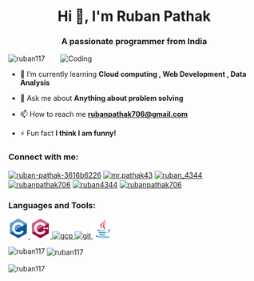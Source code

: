 <h1 align="center">Hi 👋, I'm Ruban Pathak</h1>
<h3 align="center">A passionate programmer from India</h3>
<img align="right" alt="Coding" width="400" src="https://cdn.dribbble.com/users/1162077/screenshots/3848914/programmer.gif">
<p align="left"> <img src="https://komarev.com/ghpvc/?username=ruban117&label=Profile%20views&color=0e75b6&style=flat" alt="ruban117" /> </p>

- 🌱 I’m currently learning **Cloud computing , Web Development , Data Analysis**

- 💬 Ask me about **Anything about problem solving**

- 📫 How to reach me **rubanpathak706@gmail.com**

- ⚡ Fun fact **I think I am funny!**

<h3 align="left">Connect with me:</h3>
<p align="left">
<a href="https://linkedin.com/in/ruban-pathak-3616b6226" target="blank"><img align="center" src="https://raw.githubusercontent.com/rahuldkjain/github-profile-readme-generator/master/src/images/icons/Social/linked-in-alt.svg" alt="ruban-pathak-3616b6226" height="30" width="40" /></a>
<a href="https://fb.com/mr.pathak43" target="blank"><img align="center" src="https://raw.githubusercontent.com/rahuldkjain/github-profile-readme-generator/master/src/images/icons/Social/facebook.svg" alt="mr.pathak43" height="30" width="40" /></a>
<a href="https://www.codechef.com/users/ruban_4344" target="blank"><img align="center" src="https://cdn.jsdelivr.net/npm/simple-icons@3.1.0/icons/codechef.svg" alt="ruban_4344" height="30" width="40" /></a>
<a href="https://www.hackerrank.com/rubanpathak706" target="blank"><img align="center" src="https://raw.githubusercontent.com/rahuldkjain/github-profile-readme-generator/master/src/images/icons/Social/hackerrank.svg" alt="rubanpathak706" height="30" width="40" /></a>
<a href="https://www.leetcode.com/ruban4344" target="blank"><img align="center" src="https://raw.githubusercontent.com/rahuldkjain/github-profile-readme-generator/master/src/images/icons/Social/leet-code.svg" alt="ruban4344" height="30" width="40" /></a>
<a href="https://auth.geeksforgeeks.org/user/rubanpathak706" target="blank"><img align="center" src="https://raw.githubusercontent.com/rahuldkjain/github-profile-readme-generator/master/src/images/icons/Social/geeks-for-geeks.svg" alt="rubanpathak706" height="30" width="40" /></a>
</p>

<h3 align="left">Languages and Tools:</h3>
<p align="left"> <a href="https://www.cprogramming.com/" target="_blank" rel="noreferrer"> <img src="https://raw.githubusercontent.com/devicons/devicon/master/icons/c/c-original.svg" alt="c" width="40" height="40"/> </a> <a href="https://www.w3schools.com/cpp/" target="_blank" rel="noreferrer"> <img src="https://raw.githubusercontent.com/devicons/devicon/master/icons/cplusplus/cplusplus-original.svg" alt="cplusplus" width="40" height="40"/> </a> <a href="https://cloud.google.com" target="_blank" rel="noreferrer"> <img src="https://www.vectorlogo.zone/logos/google_cloud/google_cloud-icon.svg" alt="gcp" width="40" height="40"/> </a> <a href="https://git-scm.com/" target="_blank" rel="noreferrer"> <img src="https://www.vectorlogo.zone/logos/git-scm/git-scm-icon.svg" alt="git" width="40" height="40"/> </a> <a href="https://www.java.com" target="_blank" rel="noreferrer"> <img src="https://raw.githubusercontent.com/devicons/devicon/master/icons/java/java-original.svg" alt="java" width="40" height="40"/> </a> </p>

<p><img align="left" src="https://github-readme-stats.vercel.app/api/top-langs?username=ruban117&show_icons=true&locale=en&layout=compact" alt="ruban117" /></p>

<p>&nbsp;<img align="center" src="https://github-readme-stats.vercel.app/api?username=ruban117&show_icons=true&locale=en" alt="ruban117" /></p>

<p><img align="center" src="https://github-readme-streak-stats.herokuapp.com/?user=ruban117&" alt="ruban117" /></p>
